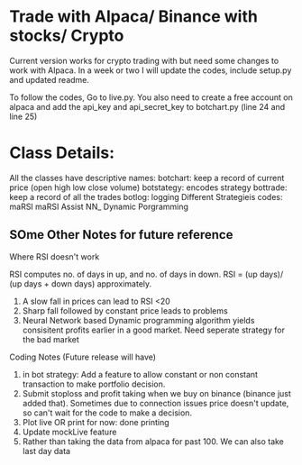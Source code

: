 # Trade with Alpaca/ Binance with stocks/ Crypto
Current version works for crypto trading with but need some changes to work with Alpaca. In a week or two I will update the codes, include setup.py and updated readme. 

To follow the codes, Go to live.py. 
You also need to create a free account on alpaca and add the api_key and api_secret_key to botchart.py (line 24 and line 25)		

# Class Details:
All the classes have descriptive names: 
botchart: keep a record of current price (open high low close volume)
botstategy: encodes strategy
bottrade: keep a record of all the trades
botlog: logging
Different Strategieis codes:
maRSI
maRSI Assist
NN_ Dynamic Porgramming


## SOme Other Notes for future reference

Where RSI doesn't work

RSI computes no. of days in up, and no. of days in down. RSI = (up days)/ (up days + down days)  approximately.

1) A slow fall in prices can lead to RSI <20
2) Sharp fall followed by constant price leads to problems
3) Neural Network based Dynamic programming algorithm yields consisitent profits earlier in a good market. Need seperate strategy for the bad market 


Coding Notes (Future release will have)
1) in bot strategy: Add a feature to allow constant or non constant transaction to make portfolio decision.  
2) Submit stoploss and profit taking when we buy on binance (binance just added that). Sometimes due to connection issues price doesn't update, so can't wait for the code to make a decision.
3) Plot live OR print for now:  done printing
4) Update mockLive feature
5) Rather than taking the data from alpaca for past 100. We can also take last day data


